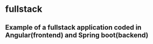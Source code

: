 # fullstack
## Example of a fullstack application coded in Angular(frontend) and Spring boot(backend)

